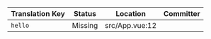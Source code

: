 | Translation Key | Status | Location | Committer |
|-----------------|--------|----------|-----------|
| `hello` | Missing | src/App.vue:12 |  |
